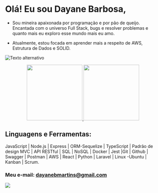 # Olá! Eu sou Dayane Barbosa,

* Sou mineira apaixonada por programação e por pão de queijo. Encantada com o universo Full Stack, bugs e resolver problemas e quanto mais eu exploro esse mundo mais eu amo.

* Atualmente, estou focada em aprender mais a respeito de AWS, Estrutura de Dados e SOLID.


![Texto alternativo](https://tenor.com/pt-BR/view/happy-programmer-happy-coder-coding-programming-happy-gif-17855444)

<div align="center">
  <a href="https://github.com/DAYANE1130">
    <img height="180em" src="https://github-readme-stats.vercel.app/api?username=dayane1130&show_icons=true&theme=dracula&include_all_commits=true&count_private=true"/>
    <img height="180em" src="https://github-readme-stats.vercel.app/api/top-langs/?username=dayane1130&layout=compact&langs_count=7&theme=dracula"/>
  </a>
</div>

## Linguagens e Ferramentas:
JavaScript | Node.js | Express | ORM-Sequelize | TypeScript | Padrão de design MVC | API RESTful | SQL | NoSQL | Docker | Jest |Git | Github | Swagger | Postman | AWS | React | Python | Laravel | Linux -Ubuntu | Kanban | Scrum.

### Meu e-mail: dayanebmartins@gmail.com 

<div> 
  <a href="https://www.linkedin.com/in/barbosa-dayane/" target="_blank"><img src="https://img.shields.io/badge/-LinkedIn-%230077B5?style=for-the-badge&logo=linkedin&logoColor=white" target="_blank"></a> 
</div>

